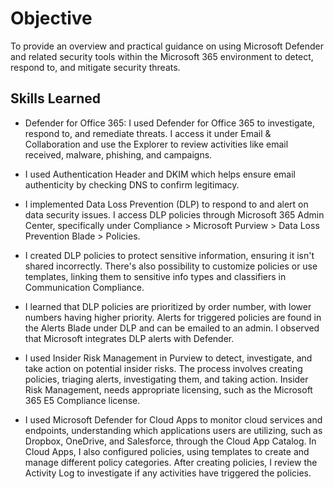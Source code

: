 # Objective
To provide an overview and practical guidance on using Microsoft Defender and related security tools within the Microsoft 365 environment to detect, respond to, and mitigate security threats.

## Skills Learned
- Defender for Office 365: I used Defender for Office 365 to investigate, respond to, and remediate threats. I access it under Email & Collaboration and use the Explorer to review activities like email received, malware, phishing, and campaigns.

- I used Authentication Header and DKIM which helps ensure email authenticity by checking DNS to confirm legitimacy.

- I implemented Data Loss Prevention (DLP) to respond to and alert on data security issues. I access DLP policies through Microsoft 365 Admin Center, specifically under Compliance > Microsoft Purview > Data Loss Prevention Blade > Policies.

- I created DLP policies to protect sensitive information, ensuring it isn't shared incorrectly. There's also possibility to customize policies or use templates, linking them to sensitive info types and classifiers in Communication Compliance.

- I learned that DLP policies are prioritized by order number, with lower numbers having higher priority. Alerts for triggered policies are found in the Alerts Blade under DLP and can be emailed to an admin. I observed that Microsoft integrates DLP alerts with Defender.

- I used Insider Risk Management in Purview to detect, investigate, and take action on potential insider risks. The process involves creating policies, triaging alerts, investigating them, and taking action. Insider Risk Management, needs appropriate licensing, such as the Microsoft 365 E5 Compliance license.

- I used Microsoft Defender for Cloud Apps to monitor cloud services and endpoints, understanding which applications users are utilizing, such as Dropbox, OneDrive, and Salesforce, through the Cloud App Catalog. In Cloud Apps, I also configured policies, using templates to create and manage different policy categories. After creating policies, I review the Activity Log to investigate if any activities have triggered the policies.



